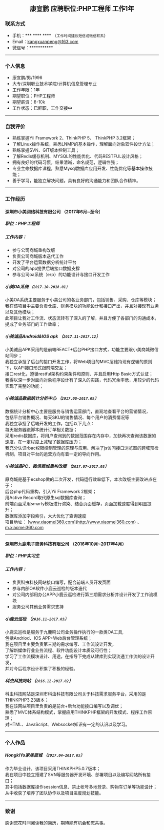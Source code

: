 ## <center>康宣鹏 应聘职位:PHP工程师 工作1年</center>
### 联系方式
- 手机：*** **** **** （```工作时间建议短信或微信联系```）
- Email：kangxuanpeng@163.com
- 微信号：***********

---

### 个人信息
- 康宣鹏/男/1996
- 大专/深圳职业技术学院/计算机信息管理专业
- 工作年限：1年
- 期望职位：PHP工程师
- 期望薪资：8-10k
- 工作状态：已辞职，工作交接中

---

### 自我评价
- 熟练掌握Yii Framework 2、ThinkPHP 5、 ThinkPHP 3.2框架；
- 了解Linux操作系统，熟悉LNMP的基本操作，理解面向对象软件设计方法；
- 熟练掌握SVN、GIT版本控制工具；
- 了解Redis缓存机制、MYSQL的性能优化、代码RESTFUL设计风格；
- 拥有良好的代码习惯，结果清晰，命名规范，逻辑性强；
- 专业主修数据库课程，熟悉Mysql数据库应用开发、性能优化等基本操作技能；
- 善于学习，能独立解决问题，具有良好的沟通能力和团队合作精神。

---

### 工作经历
#### 深圳市小美网络科技有限公司 （2017年6月~至今）
##### 职位：PHP工程师
##### 工作内容：
- 参与公司商城重构改版
- 负责公司商城版本迭代工作
- 开发了平台运营数据分析统计平台
- 对公司的app提供后端接口数据支撑
- 参与公司oa系统（erp）的功能设计与接口开发工作
##### 小美OA系统 ```（2017.10-2018.01）```
小美OA系统主要服务于小美公司的各业务部门，包括销售、采购、仓库等模块；  
我在该项目中主要负责仓库、财务模块的功能设计和接口产出，并且对接现有业务以及其他模块；  
此项目让我对工作流、状态流转有了深入的了解，并且方便了各部门的沟通成本，提成了业务部门的工作效率；  
##### 小美诚品Android&IOS apk  （```2017.11-2017.12```）
小美诚品APK采用的是前端REACT+后台PHP接口方式，功能主要跟小美商城微信站同步；  
我独立承担了后台的接口开发工作，将Web项目的MVC层维持现有逻辑的原则下，以API接口形式跟前端交互；  
接口rest化，遵循restful架构约束条件和原则、并且启用Http Basic方式认证；  
我得以深一步对面向对象程序设计有了深入的实践，代码冗余率低，用较少的代码实现了完整的功能；  
##### 小美诚品数据统计分析中心 （```2017.08-2017.09```）
数据统计分析中心主要是服务与销售运营部门，直观地查看平台的营销情况，  
包括平台销售概况、每天SKU的销售情况、每个用户的消费情况等  
我独立承担了后端开发的工作，包括以下几点：  
每天服务器跑脚本统计订单相关数据；  
采用redis数据库，将用户查询到的数据范围存在内存中，加快再次查询该数据的速度，在一定程度上减轻了数据库压力；  
我充分认识rbac权限控制管理的原理与应用、解决了js访问接口浏览器的跨域预检机制，项目对平台的运营方向有着一定的导向作用。
##### 小美诚品PC、微信商城重构改版 （```2017.07-2017.08```）
原商城是基于ecshop做的二次开发，代码运行效率低下，本次改版主要改进点在于：  
后台php代码重构，引入Yii Framework 2框架；  
用Active Record取代原生sql数据库查询；  
前端页面采用smarty模板进行渲染、结合页面缓存，页面加载速度得到明显提升；  
数据库添加字段索引，大大优化了查询速度  
项目地址： [www.xiaomei360.com](http://www.xiaomei360.com) 、 [m.xiaomei360.com](http://m.xiaomei360.com)

---

#### 深圳市九鹿电子商务科技有限公司 （2016年10月~2017年4月）
##### 职位：PHP实习生
##### 工作内容：
- 负责科虫科技网站接口编写，配合前端人员开发页面
- 参与内部OA软件小鹿云巡检的版本迭代
- 对公司内部用办公APP小鹿云巡检进行第三期需求分析并设计开发了工作流模块
- 服务公司其他业务需求支持
##### 小鹿云巡检 （```2016.11-2017.03```）
小鹿云巡检是服务于九鹿鸣公司业务操作执行的一款类OA工具,  
包括Andriod、IOS APP+Web后台管理系统；  
我在项目里主要负责第三期的需求编写、工作流设计开发，  
了解新媒体行业业务流程、软件功能设计本质及可行性；  
学习了工作流模块设计、用途，在指导下完成从建库到实现流通工作流的设计开发，  
并对今后程序设计积累了积极的经验。
##### 科虫科技网站 （```2016.12-2017.02```）
科虫科技网站是深圳市科虫科技有限公司关于科技需求服务平台，采用的是THINKPHP3.23版本；  
我在该网站项目里负责的是前台+后台功能接口编写以及调优；  
熟悉了MVC体系结构模式，掌握应用THINKPHP框架的开发模式、程序工作原理；  
对HTML、JavaScript、Websocket知识有一定的认识以及学习。

---

### 个人作品
##### HongkiYo家居商城  （```2017.04-2017.05```）
作为毕业设计，该项目采用THINKPHP5.0.7版本；  
我在项目中独立搭建了SVN等服务器开发环境、部署项目以及编写网站所有接口；  
其中包括数据库操作session信息、禁止帐号多地登录、购物车订单等功能设计；  
从中收获了培养了团队协作以及项目进度规划技能。  

---

### 致谢
感谢您花时间阅读我的简历，期待能有机会和您共事。
